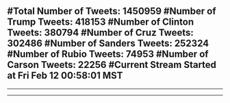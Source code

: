#Total Number of Tweets: 1450959 
#Number of Trump Tweets: 418153
#Number of Clinton Tweets: 380794
#Number of Cruz Tweets: 302486
#Number of Sanders Tweets: 252324
#Number of Rubio Tweets: 74953
#Number of Carson Tweets: 22256
#Current Stream Started at Fri Feb 12 00:58:01 MST
---
---
---
